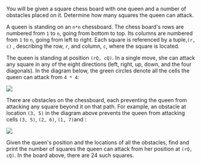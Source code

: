 You will be given a square chess board with one queen and a number of obstacles placed on it. Determine how many squares the queen can attack.

A queen is standing on an `n*n` chessboard. The chess board's rows are numbered from `1` to `n`, going from bottom to top. Its columns are numbered from `1` to `n`, going from left to right. Each square is referenced by a tuple,`(r, c)` , describing the row, `r`, and column, `c`, where the square is located.

The queen is standing at position `(rQ, cQ)`. In a single move, she can attack any square in any of the eight directions (left, right, up, down, and the four diagonals). In the diagram below, the green circles denote all the cells the queen can attack from `4 * 4`:

![](https://s3.amazonaws.com/hr-challenge-images/0/1485426500-a4039ebb00-chess1.png)

There are obstacles on the chessboard, each preventing the queen from attacking any square beyond it on that path. For example, an obstacle at location `(3, 5)` in the diagram above prevents the queen from attacking cells `(3, 5)`, `(2, 6)`, `(1, 7)`and :

![](https://s3.amazonaws.com/hr-challenge-images/0/1485459132-3fdc1f1ca3-chess_4_.png)

Given the queen's position and the locations of all the obstacles, find and print the number of squares the queen can attack from her position at `(rQ, cQ)`. In the board above, there are 24 such squares.